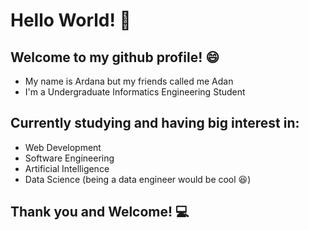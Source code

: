 # Hello World! :wave:

## Welcome to my github profile! :smile:

* My name is Ardana but my friends called me Adan
* I'm a Undergraduate Informatics Engineering Student

## Currently studying and having big interest in:

* Web Development
* Software Engineering
* Artificial Intelligence
* Data Science (being a data engineer would be cool :laughing:)

## Thank you and Welcome! :computer:

